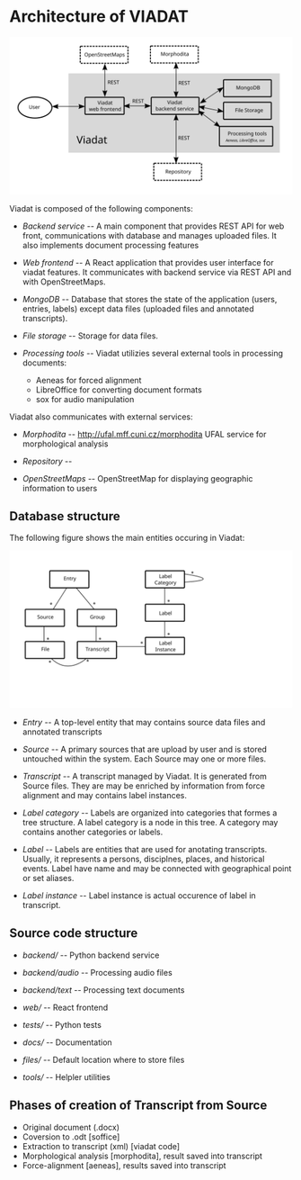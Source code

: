 # Architecture of VIADAT

![Viadat architecture](images/arch.svg)

Viadat is composed of the following components:

- *Backend service* -- A main component that provides REST API for web front,
communications with database and manages uploaded files. It also implements
document processing features

- *Web frontend* -- A React application that provides user interface for viadat
  features. It communicates with backend service via REST API and with
  OpenStreetMaps.

- *MongoDB* -- Database that stores the state of the application (users,
  entries, labels) except data files (uploaded files and annotated transcripts).

- *File storage* -- Storage for data files.

- *Processing tools* -- Viadat utilizies several external tools in processing
  documents:
    * Aeneas for forced alignment
    * LibreOffice for converting document formats
    * sox for audio manipulation

Viadat also communicates with external services:

- *Morphodita* -- http://ufal.mff.cuni.cz/morphodita UFAL service for
  morphological analysis

- *Repository* --

- *OpenStreetMaps* -- OpenStreetMap for displaying geographic information to users


## Database structure

The following figure shows the main entities occuring in Viadat:

![Database structure](images/db.svg)

- *Entry* -- A top-level entity that may contains source data files and
  annotated transcripts

- *Source* -- A primary sources that are upload by user and is stored untouched
  within the system. Each Source may one or more files.

- *Transcript* -- A transcript managed by Viadat. It is generated from Source
  files. They are may be enriched by information from force alignment and may
  contains label instances.

- *Label category* -- Labels are organized into categories that formes a tree structure.
  A label category is a node in this tree. A category may contains another categories or labels.

- *Label* -- Labels are entities that are used for anotating transcripts.
  Usually, it represents a persons, disciplnes, places, and historical events.
  Label have name and may be connected with geographical point or set aliases.

- *Label instance* --
  Label instance is actual occurence of label in transcript.


## Source code structure

- *backend/* -- Python backend service

- *backend/audio* -- Processing audio files

- *backend/text* -- Processing text documents

- *web/* -- React frontend

- *tests/* -- Python tests

- *docs/* -- Documentation

- *files/* -- Default location where to store files

- *tools/* -- Helpler utilities


## Phases of creation of Transcript from Source

- Original document (.docx)
- Coversion to .odt [soffice]
- Extraction to transcript (xml) [viadat code]
- Morphological analysis [morphodita], result saved into transcript
- Force-alignment [aeneas], results saved into transcript

